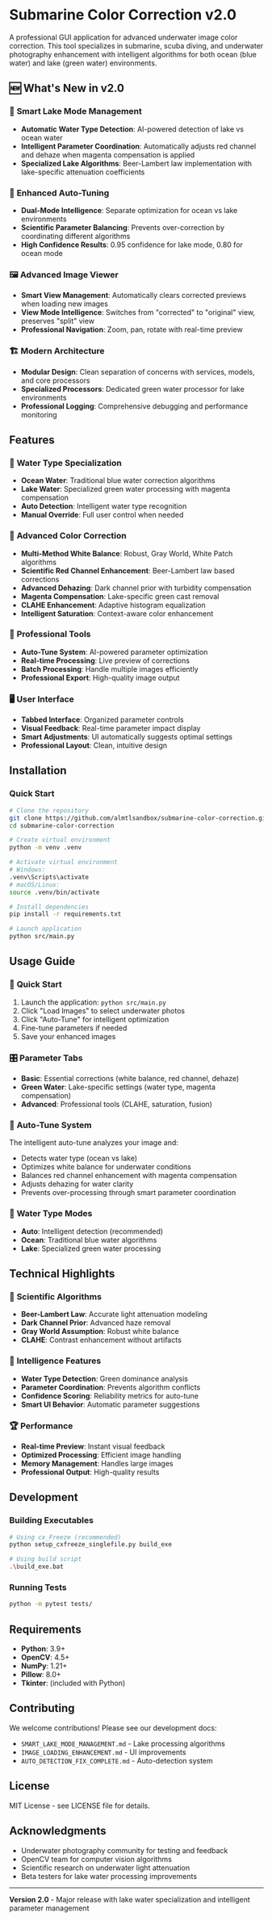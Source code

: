 # Submarine Color Correction v2.0

A professional GUI application for advanced underwater image color correction. This tool specializes in submarine, scuba diving, and underwater photography enhancement with intelligent algorithms for both ocean (blue water) and lake (green water) environments.

## 🆕 What's New in v2.0

### 🎯 **Smart Lake Mode Management**
- **Automatic Water Type Detection**: AI-powered detection of lake vs ocean water
- **Intelligent Parameter Coordination**: Automatically adjusts red channel and dehaze when magenta compensation is applied
- **Specialized Lake Algorithms**: Beer-Lambert law implementation with lake-specific attenuation coefficients

### 🧠 **Enhanced Auto-Tuning**
- **Dual-Mode Intelligence**: Separate optimization for ocean vs lake environments
- **Scientific Parameter Balancing**: Prevents over-correction by coordinating different algorithms
- **High Confidence Results**: 0.95 confidence for lake mode, 0.80 for ocean mode

### 🖼️ **Advanced Image Viewer**
- **Smart View Management**: Automatically clears corrected previews when loading new images
- **View Mode Intelligence**: Switches from "corrected" to "original" view, preserves "split" view
- **Professional Navigation**: Zoom, pan, rotate with real-time preview

### 🏗️ **Modern Architecture**
- **Modular Design**: Clean separation of concerns with services, models, and core processors
- **Specialized Processors**: Dedicated green water processor for lake environments
- **Professional Logging**: Comprehensive debugging and performance monitoring

## Features

### 🌊 **Water Type Specialization**
- **Ocean Water**: Traditional blue water correction algorithms
- **Lake Water**: Specialized green water processing with magenta compensation
- **Auto Detection**: Intelligent water type recognition
- **Manual Override**: Full user control when needed

### 🎨 **Advanced Color Correction**
- **Multi-Method White Balance**: Robust, Gray World, White Patch algorithms
- **Scientific Red Channel Enhancement**: Beer-Lambert law based corrections
- **Advanced Dehazing**: Dark channel prior with turbidity compensation
- **Magenta Compensation**: Lake-specific green cast removal
- **CLAHE Enhancement**: Adaptive histogram equalization
- **Intelligent Saturation**: Context-aware color enhancement

### 🔧 **Professional Tools**
- **Auto-Tune System**: AI-powered parameter optimization
- **Real-time Processing**: Live preview of corrections
- **Batch Processing**: Handle multiple images efficiently
- **Professional Export**: High-quality image output

### 🖥️ **User Interface**
- **Tabbed Interface**: Organized parameter controls
- **Visual Feedback**: Real-time parameter impact display
- **Smart Adjustments**: UI automatically suggests optimal settings
- **Professional Layout**: Clean, intuitive design

## Installation

### Quick Start
```bash
# Clone the repository
git clone https://github.com/almtlsandbox/submarine-color-correction.git
cd submarine-color-correction

# Create virtual environment
python -m venv .venv

# Activate virtual environment
# Windows:
.venv\Scripts\activate
# macOS/Linux:
source .venv/bin/activate

# Install dependencies
pip install -r requirements.txt

# Launch application
python src/main.py
```

## Usage Guide

### 🚀 **Quick Start**
1. Launch the application: `python src/main.py`
2. Click "Load Images" to select underwater photos
3. Click "Auto-Tune" for intelligent optimization
4. Fine-tune parameters if needed
5. Save your enhanced images

### 🎛️ **Parameter Tabs**
- **Basic**: Essential corrections (white balance, red channel, dehaze)
- **Green Water**: Lake-specific settings (water type, magenta compensation)
- **Advanced**: Professional tools (CLAHE, saturation, fusion)

### 🧠 **Auto-Tune System**
The intelligent auto-tune analyzes your image and:
- Detects water type (ocean vs lake)
- Optimizes white balance for underwater conditions
- Balances red channel enhancement with magenta compensation
- Adjusts dehazing for water clarity
- Prevents over-processing through smart parameter coordination

### 🌊 **Water Type Modes**
- **Auto**: Intelligent detection (recommended)
- **Ocean**: Traditional blue water algorithms
- **Lake**: Specialized green water processing

## Technical Highlights

### 🔬 **Scientific Algorithms**
- **Beer-Lambert Law**: Accurate light attenuation modeling
- **Dark Channel Prior**: Advanced haze removal
- **Gray World Assumption**: Robust white balance
- **CLAHE**: Contrast enhancement without artifacts

### 🧠 **Intelligence Features**
- **Water Type Detection**: Green dominance analysis
- **Parameter Coordination**: Prevents algorithm conflicts
- **Confidence Scoring**: Reliability metrics for auto-tune
- **Smart UI Behavior**: Automatic parameter suggestions

### 🏆 **Performance**
- **Real-time Preview**: Instant visual feedback
- **Optimized Processing**: Efficient image handling
- **Memory Management**: Handles large images
- **Professional Output**: High-quality results

## Development

### Building Executables
```bash
# Using cx_Freeze (recommended)
python setup_cxfreeze_singlefile.py build_exe

# Using build script
.\build_exe.bat
```

### Running Tests
```bash
python -m pytest tests/
```

## Requirements

- **Python**: 3.9+
- **OpenCV**: 4.5+
- **NumPy**: 1.21+
- **Pillow**: 8.0+
- **Tkinter**: (included with Python)

## Contributing

We welcome contributions! Please see our development docs:
- `SMART_LAKE_MODE_MANAGEMENT.md` - Lake processing algorithms
- `IMAGE_LOADING_ENHANCEMENT.md` - UI improvements
- `AUTO_DETECTION_FIX_COMPLETE.md` - Auto-detection system

## License

MIT License - see LICENSE file for details.

## Acknowledgments

- Underwater photography community for testing and feedback
- OpenCV team for computer vision algorithms
- Scientific research on underwater light attenuation
- Beta testers for lake water processing improvements

---

**Version 2.0** - Major release with lake water specialization and intelligent parameter management
